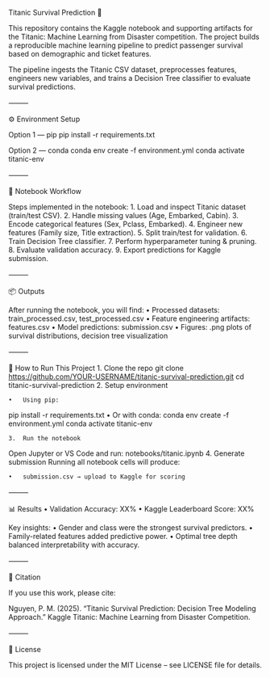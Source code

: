 Titanic Survival Prediction 🚢

This repository contains the Kaggle notebook and supporting artifacts for the Titanic: Machine Learning from Disaster competition.
The project builds a reproducible machine learning pipeline to predict passenger survival based on demographic and ticket features.

The pipeline ingests the Titanic CSV dataset, preprocesses features, engineers new variables, and trains a Decision Tree classifier to evaluate survival predictions.

⸻

⚙️ Environment Setup

Option 1 — pip
pip install -r requirements.txt

Option 2 — conda
conda env create -f environment.yml
conda activate titanic-env

⸻

📓 Notebook Workflow

Steps implemented in the notebook:
	1.	Load and inspect Titanic dataset (train/test CSV).
	2.	Handle missing values (Age, Embarked, Cabin).
	3.	Encode categorical features (Sex, Pclass, Embarked).
	4.	Engineer new features (Family size, Title extraction).
	5.	Split train/test for validation.
	6.	Train Decision Tree classifier.
	7.	Perform hyperparameter tuning & pruning.
	8.	Evaluate validation accuracy.
	9.	Export predictions for Kaggle submission.

⸻

📦 Outputs

After running the notebook, you will find:
	•	Processed datasets: train_processed.csv, test_processed.csv
	•	Feature engineering artifacts: features.csv
	•	Model predictions: submission.csv
	•	Figures: .png plots of survival distributions, decision tree visualization

⸻

🚀 How to Run This Project
	1.	Clone the repo
git clone https://github.com/YOUR-USERNAME/titanic-survival-prediction.git
cd titanic-survival-prediction
	2.	Setup environment

	•	Using pip:
pip install -r requirements.txt
	•	Or with conda:
conda env create -f environment.yml
conda activate titanic-env

	3.	Run the notebook
Open Jupyter or VS Code and run:
notebooks/titanic.ipynb
	4.	Generate submission
Running all notebook cells will produce:

	•	submission.csv → upload to Kaggle for scoring

⸻

📊 Results
	•	Validation Accuracy: XX%
	•	Kaggle Leaderboard Score: XX%

Key insights:
	•	Gender and class were the strongest survival predictors.
	•	Family-related features added predictive power.
	•	Optimal tree depth balanced interpretability with accuracy.

⸻

📖 Citation

If you use this work, please cite:

Nguyen, P. M. (2025). “Titanic Survival Prediction: Decision Tree Modeling Approach.”
Kaggle Titanic: Machine Learning from Disaster Competition.

⸻

📜 License

This project is licensed under the MIT License – see LICENSE file for details.
